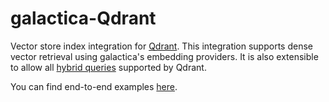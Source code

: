 # galactica-Qdrant
Vector store index integration for [Qdrant](https://qdrant.tech/). This integration supports dense vector retrieval using galactica's embedding providers. It is also extensible to allow all [hybrid queries](https://qdrant.tech/documentation/concepts/hybrid-queries/) supported by Qdrant.

You can find end-to-end examples [here](https://github.com/OFFICIALDBLR/galactica/tree/main/galactica-qdrant/examples).
